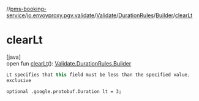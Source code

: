 //[pms-booking-service](../../../../../index.md)/[io.envoyproxy.pgv.validate](../../../index.md)/[Validate](../../index.md)/[DurationRules](../index.md)/[Builder](index.md)/[clearLt](clear-lt.md)

# clearLt

[java]\
open fun [clearLt](clear-lt.md)(): [Validate.DurationRules.Builder](index.md)

```kotlin
Lt specifies that this field must be less than the specified value,
exclusive

```
`optional .google.protobuf.Duration lt = 3;`